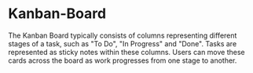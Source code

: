 # Kanban-Board
The Kanban Board typically consists of columns representing different stages of a task, such as "To Do", "In Progress" and "Done". Tasks are represented as sticky notes within these columns. Users can move these cards across the board as work progresses from one stage to another.
